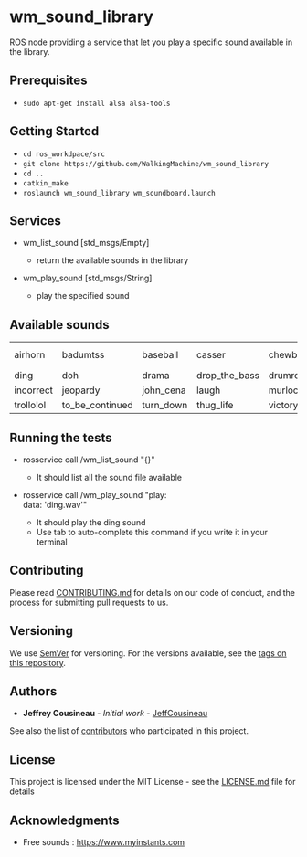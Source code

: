  
# wm_sound_library

ROS node providing a service that let you play a specific sound available in the library. 

## Prerequisites

* `sudo apt-get install alsa alsa-tools`


## Getting Started

* `cd ros_workdpace/src`
* `git clone https://github.com/WalkingMachine/wm_sound_library`
* `cd ..`
* `catkin_make`
* `roslaunch wm_sound_library wm_soundboard.launch`

## Services

* wm_list_sound [std_msgs/Empty]
  * return the available sounds in the library  

* wm_play_sound [std_msgs/String] 
  * play the specified sound  

## Available sounds
|           |                 |           |               |           |                  |          |                |
|-----------|-----------------|-----------|---------------|-----------|------------------|----------|----------------|
| airhorn   | badumtss        | baseball  | casser        | chewbacca | computer-startup | crickets | denied         |
| ding      | doh             | drama     | drop_the_bass | drumroll  | error            | Engine   | got_item       |
| incorrect | jeopardy        | john_cena | laugh         | murlock   | mac_startup      | R2D2     | shooting_stars |
| trollolol | to_be_continued | turn_down | thug_life     | victory   | wrong            | wazza    | yeah           |


## Running the tests

* rosservice call /wm_list_sound "{}"
  * It should list all the sound file available
 
* rosservice call /wm_play_sound "play:     
            data: 'ding.wav'"
  * It should play the ding sound
  * Use tab to auto-complete this command if you write it in your terminal


## Contributing

Please read [CONTRIBUTING.md](https://gist.github.com/walkingmachine/b24679402957c63ec426) for details on our code of conduct, and the process for submitting pull requests to us.

## Versioning

We use [SemVer](http://semver.org/) for versioning. For the versions available, see the [tags on this repository](https://github.com/walkingmachine/wm_sound_library/tags). 

## Authors

* **Jeffrey Cousineau** - *Initial work* - [JeffCousineau](https://github.com/JeffCousineau)

See also the list of [contributors](https://github.com/walkingmachine/wm_sound_library/contributors) who participated in this project.

## License

This project is licensed under the MIT License - see the [LICENSE.md](LICENSE.md) file for details

## Acknowledgments

* Free sounds : https://www.myinstants.com
